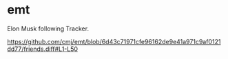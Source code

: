 # emt
Elon Musk following Tracker.

https://github.com/cmj/emt/blob/6d43c71971cfe96162de9e41a971c9af0121dd77/friends.diff#L1-L50
